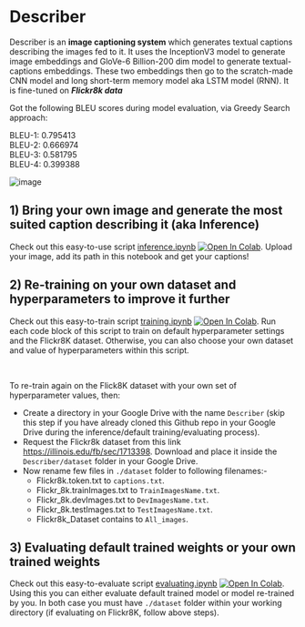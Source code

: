 # Describer

Describer is an **image captioning system** which generates textual captions describing the images fed to it. It uses the InceptionV3 model to generate image embeddings and GloVe-6 Billion-200 dim model to generate textual-captions embeddings. These two embeddings then go to the scratch-made CNN model and long short-term memory model aka LSTM model (RNN). It is fine-tuned on ***Flickr8k data***

Got the following BLEU scores during model evaluation, via Greedy Search approach:<br>

BLEU-1: 0.795413<br>
BLEU-2: 0.666974<br>
BLEU-3: 0.581795<br>
BLEU-4: 0.399388

![image](https://user-images.githubusercontent.com/71775151/192083201-035fc4c6-f1eb-42b0-ab68-1bc7942ad90a.png)
 
## 1) Bring your own image and generate the most suited caption describing it (aka Inference)
Check out this easy-to-use script [inference.ipynb](https://github.com/malayjoshi13/Describer/blob/main/scripts/inference.ipynb) [![Open In Colab](https://colab.research.google.com/assets/colab-badge.svg)](https://colab.research.google.com/github/malayjoshi13/Describer/blob/main/scripts/inference.ipynb). Upload your image, add its path in this notebook and get your captions!

## 2) Re-training on your own dataset and hyperparameters to improve it further
Check out this easy-to-train script [training.ipynb](https://github.com/malayjoshi13/Describer/blob/main/scripts/training.ipynb) [![Open In Colab](https://colab.research.google.com/assets/colab-badge.svg)](https://colab.research.google.com/github/malayjoshi13/Describer/blob/main/scripts/training.ipynb). Run each code block of this script to train on default hyperparameter settings and the Flickr8K dataset. Otherwise, you can also choose your own dataset and value of hyperparameters within this script.

<br>

To re-train again on the Flick8K dataset with your own set of hyperparameter values, then:
- Create a directory in your Google Drive with the name `Describer` (skip this step if you have already cloned this Github repo in your Google Drive during the inference/default training/evaluating process).
- Request the Flickr8k dataset from this link https://illinois.edu/fb/sec/1713398. Download and place it inside the `Describer/dataset` folder in your Google Drive. 
- Now rename few files in `./dataset` folder to following filenames:-<br>
  - Flickr8k.token.txt to `captions.txt`. <br> 
  - Flickr_8k.trainImages.txt to `TrainImagesName.txt`. <br>
  - Flickr_8k.devImages.txt to `DevImagesName.txt`. <br>
  - Flickr_8k.testImages.txt to `TestImagesName.txt`. <br>
  - Flickr8k_Dataset contains to `All_images`.

## 3) Evaluating default trained weights or your own trained weights
Check out this easy-to-evaluate script [evaluating.ipynb](https://github.com/malayjoshi13/Describer/blob/main/scripts/evaluating.ipynb) [![Open In Colab](https://colab.research.google.com/assets/colab-badge.svg)](https://colab.research.google.com/github/malayjoshi13/Describer/blob/main/scripts/evaluating.ipynb). Using this you can either evaluate default trained model or model re-trained by you. In both case you must have `./dataset` folder within your working directory (if evaluating on Flickr8K, follow above steps).
